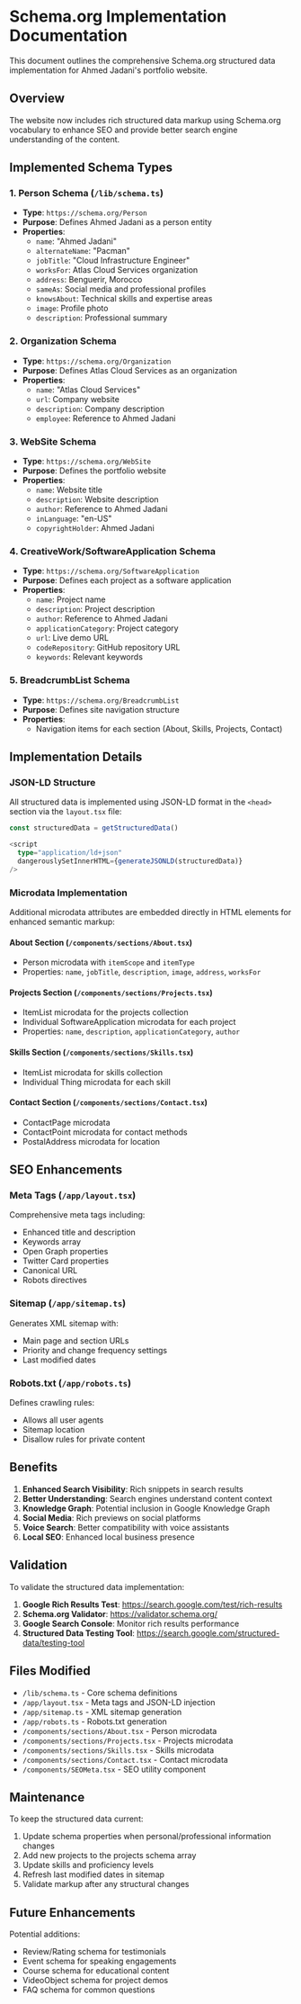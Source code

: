 # Schema.org Implementation Documentation

This document outlines the comprehensive Schema.org structured data implementation for Ahmed Jadani's portfolio website.

## Overview

The website now includes rich structured data markup using Schema.org vocabulary to enhance SEO and provide better search engine understanding of the content.

## Implemented Schema Types

### 1. Person Schema (`/lib/schema.ts`)
- **Type**: `https://schema.org/Person`
- **Purpose**: Defines Ahmed Jadani as a person entity
- **Properties**:
  - `name`: "Ahmed Jadani"
  - `alternateName`: "Pacman"
  - `jobTitle`: "Cloud Infrastructure Engineer"
  - `worksFor`: Atlas Cloud Services organization
  - `address`: Benguerir, Morocco
  - `sameAs`: Social media and professional profiles
  - `knowsAbout`: Technical skills and expertise areas
  - `image`: Profile photo
  - `description`: Professional summary

### 2. Organization Schema
- **Type**: `https://schema.org/Organization`
- **Purpose**: Defines Atlas Cloud Services as an organization
- **Properties**:
  - `name`: "Atlas Cloud Services"
  - `url`: Company website
  - `description`: Company description
  - `employee`: Reference to Ahmed Jadani

### 3. WebSite Schema
- **Type**: `https://schema.org/WebSite`
- **Purpose**: Defines the portfolio website
- **Properties**:
  - `name`: Website title
  - `description`: Website description
  - `author`: Reference to Ahmed Jadani
  - `inLanguage`: "en-US"
  - `copyrightHolder`: Ahmed Jadani

### 4. CreativeWork/SoftwareApplication Schema
- **Type**: `https://schema.org/SoftwareApplication`
- **Purpose**: Defines each project as a software application
- **Properties**:
  - `name`: Project name
  - `description`: Project description
  - `author`: Reference to Ahmed Jadani
  - `applicationCategory`: Project category
  - `url`: Live demo URL
  - `codeRepository`: GitHub repository URL
  - `keywords`: Relevant keywords

### 5. BreadcrumbList Schema
- **Type**: `https://schema.org/BreadcrumbList`
- **Purpose**: Defines site navigation structure
- **Properties**:
  - Navigation items for each section (About, Skills, Projects, Contact)

## Implementation Details

### JSON-LD Structure
All structured data is implemented using JSON-LD format in the `<head>` section via the `layout.tsx` file:

```typescript
const structuredData = getStructuredData()

<script
  type="application/ld+json"
  dangerouslySetInnerHTML={generateJSONLD(structuredData)}
/>
```

### Microdata Implementation
Additional microdata attributes are embedded directly in HTML elements for enhanced semantic markup:

#### About Section (`/components/sections/About.tsx`)
- Person microdata with `itemScope` and `itemType`
- Properties: `name`, `jobTitle`, `description`, `image`, `address`, `worksFor`

#### Projects Section (`/components/sections/Projects.tsx`)
- ItemList microdata for the projects collection
- Individual SoftwareApplication microdata for each project
- Properties: `name`, `description`, `applicationCategory`, `author`

#### Skills Section (`/components/sections/Skills.tsx`)
- ItemList microdata for skills collection
- Individual Thing microdata for each skill

#### Contact Section (`/components/sections/Contact.tsx`)
- ContactPage microdata
- ContactPoint microdata for contact methods
- PostalAddress microdata for location

## SEO Enhancements

### Meta Tags (`/app/layout.tsx`)
Comprehensive meta tags including:
- Enhanced title and description
- Keywords array
- Open Graph properties
- Twitter Card properties
- Canonical URL
- Robots directives

### Sitemap (`/app/sitemap.ts`)
Generates XML sitemap with:
- Main page and section URLs
- Priority and change frequency settings
- Last modified dates

### Robots.txt (`/app/robots.ts`)
Defines crawling rules:
- Allows all user agents
- Sitemap location
- Disallow rules for private content

## Benefits

1. **Enhanced Search Visibility**: Rich snippets in search results
2. **Better Understanding**: Search engines understand content context
3. **Knowledge Graph**: Potential inclusion in Google Knowledge Graph
4. **Social Media**: Rich previews on social platforms
5. **Voice Search**: Better compatibility with voice assistants
6. **Local SEO**: Enhanced local business presence

## Validation

To validate the structured data implementation:

1. **Google Rich Results Test**: https://search.google.com/test/rich-results
2. **Schema.org Validator**: https://validator.schema.org/
3. **Google Search Console**: Monitor rich results performance
4. **Structured Data Testing Tool**: https://search.google.com/structured-data/testing-tool

## Files Modified

- `/lib/schema.ts` - Core schema definitions
- `/app/layout.tsx` - Meta tags and JSON-LD injection
- `/app/sitemap.ts` - XML sitemap generation
- `/app/robots.ts` - Robots.txt generation
- `/components/sections/About.tsx` - Person microdata
- `/components/sections/Projects.tsx` - Projects microdata
- `/components/sections/Skills.tsx` - Skills microdata
- `/components/sections/Contact.tsx` - Contact microdata
- `/components/SEOMeta.tsx` - SEO utility component

## Maintenance

To keep the structured data current:

1. Update schema properties when personal/professional information changes
2. Add new projects to the projects schema array
3. Update skills and proficiency levels
4. Refresh last modified dates in sitemap
5. Validate markup after any structural changes

## Future Enhancements

Potential additions:
- Review/Rating schema for testimonials
- Event schema for speaking engagements
- Course schema for educational content
- VideoObject schema for project demos
- FAQ schema for common questions
